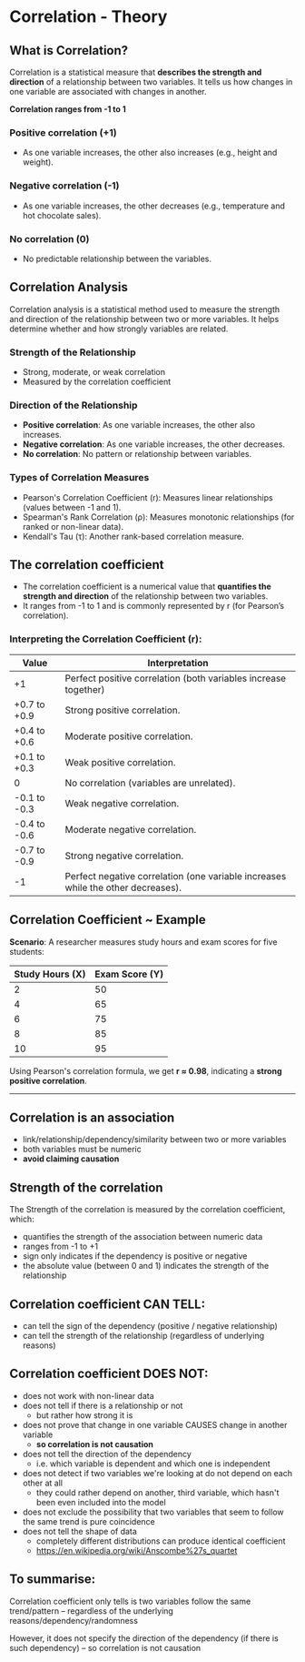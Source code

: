 # Correlation - Theory

## What is Correlation?
Correlation is a statistical measure that **describes the strength and direction** of a relationship between two variables. It tells us how changes in one variable are associated with changes in another.  

**Correlation ranges from -1 to 1**

### Positive correlation (+1)
- As one variable increases, the other also increases (e.g., height and weight).

### Negative correlation (-1)
- As one variable increases, the other decreases (e.g., temperature and hot chocolate sales).

### No correlation (0)
- No predictable relationship between the variables.

## Correlation Analysis
Correlation analysis is a statistical method used to measure the strength and direction of the relationship between two or more variables. It helps determine whether and how strongly variables are related.  

### Strength of the Relationship
- Strong, moderate, or weak correlation
- Measured by the correlation coefficient

### Direction of the Relationship
- **Positive correlation**: As one variable increases, the other also increases.  
- **Negative correlation**: As one variable increases, the other decreases.  
- **No correlation**: No pattern or relationship between variables.  

### Types of Correlation Measures
- Pearson's Correlation Coefficient (r): Measures linear relationships (values between -1 and 1).  
- Spearman's Rank Correlation (ρ): Measures monotonic relationships (for ranked or non-linear data).  
- Kendall's Tau (τ):  Another rank-based correlation measure.  

## The correlation coefficient
- The correlation coefficient is a numerical value that **quantifies the strength and direction** of the relationship between two variables.
- It ranges from -1 to 1 and is commonly represented by r (for Pearson’s correlation).

### Interpreting the Correlation Coefficient (r):

| Value        | Interpretation |
|--------------|----------------|
| +1           | Perfect positive correlation (both variables increase together) |
| +0.7 to +0.9 | Strong positive correlation. |
| +0.4 to +0.6 | Moderate positive correlation. |
| +0.1 to +0.3 | Weak positive correlation. |
| 0            | No correlation (variables are unrelated). |
| -0.1 to -0.3 | Weak negative correlation. |
| -0.4 to -0.6 | Moderate negative correlation. |
| -0.7 to -0.9 | Strong negative correlation. |
| -1           | Perfect negative correlation (one variable increases while the other decreases). |

## Correlation Coefficient ~ Example

**Scenario**: A researcher measures study hours and exam scores for five students:

| Study Hours (X) | Exam Score (Y) |
| --------------- | -------------- |
|  2              | 50             |
|  4              | 65             |
|  6              | 75             |
|  8              | 85             |
| 10              | 95             |

Using Pearson's correlation formula, we get **r ≈ 0.98**, indicating a **strong positive correlation**.

---
## Correlation is an association
- link/relationship/dependency/similarity between two or more variables
- both variables must be numeric
- **avoid claiming causation**

## Strength of the correlation
The Strength of the correlation is measured by the correlation coefficient, which:
- quantifies the strength of the association between numeric data
- ranges from -1 to +1
- sign only indicates if the dependency is positive or negative
- the absolute value (between 0 and 1) indicates the strength of the relationship

## Correlation coefficient CAN TELL:
- can tell the sign of the dependency (positive / negative relationship)
- can tell the strength of the relationship (regardless of underlying reasons)

## Correlation coefficient DOES NOT:
- does not work with non-linear data
- does not tell if there is a relationship or not
  - but rather how strong it is
- does not prove that change in one variable CAUSES change in another variable
  - **so correlation is not causation**
- does not tell the direction of the dependency
  - i.e. which variable is dependent and which one is independent
- does not detect if two variables we're looking at do not depend on each other at all
  - they could rather depend on another, third variable, which hasn't been even included into the model 
- does not exclude the possibility that two variables that seem to follow the same trend is pure coincidence
- does not tell the shape of data
  - completely different distributions can produce identical coefficient
  - https://en.wikipedia.org/wiki/Anscombe%27s_quartet

## To summarise:
Correlation coefficient only tells is two variables follow the same trend/pattern – regardless of the underlying reasons/dependency/randomness

However, it does not specify the direction of the dependency (if there is such dependency) – so correlation is not causation
